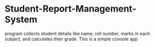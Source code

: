 # Student-Report-Management-System
program collects student details like name, roll number, marks in each subject, and calculates their grade. This is a simple console app
